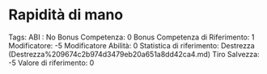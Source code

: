 # Rapidità di mano

Tags: ABI
: No
Bonus Competenza: 0
Bonus Competenza di Riferimento: 1
Modificatore: -5
Modificatore  Abilità: 0
Statistica di riferimento: Destrezza (Destrezza%209674c2b974d3479eb20a651a8dd42ca4.md)
Tiro Salvezza: -5
Valore di riferimento: 0